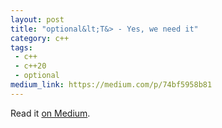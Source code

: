 ```yaml
---
layout: post
title: "optional&lt;T&> - Yes, we need it"
category: c++
tags:
 - c++
 - c++20
 - optional
medium_link: https://medium.com/p/74bf5958b81
---
```


Read it [on Medium](https://medium.com/p/74bf5958b81?source=brevzin.github.io).

